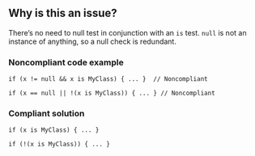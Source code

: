 ## Why is this an issue?
 
There’s no need to null test in conjunction with an `is` test. `null` is not an instance of anything, so a null check is redundant.
 
### Noncompliant code example

    if (x != null && x is MyClass) { ... }  // Noncompliant
    
    if (x == null || !(x is MyClass)) { ... } // Noncompliant

### Compliant solution

    if (x is MyClass) { ... }
    
    if (!(x is MyClass)) { ... }